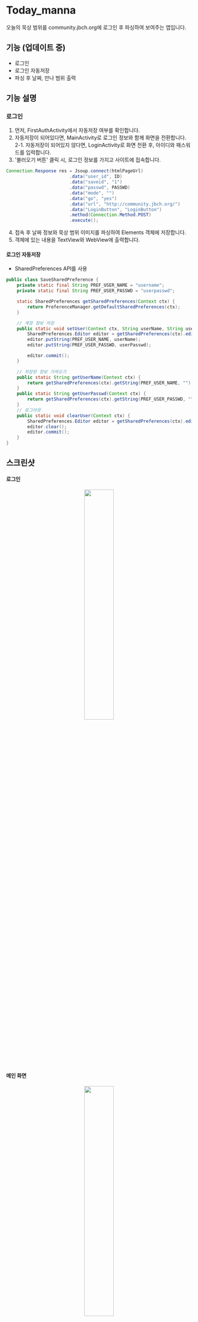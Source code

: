 # Today_manna
오늘의 묵상 범위를 community.jbch.org에 로그인 후 파싱하여 보여주는 앱입니다.

## 기능 (업데이트 중)
* 로그인
* 로그인 자동저장
* 파싱 후 날짜, 만나 범위 출력

## 기능 설명

### 로그인
1. 먼저, FirstAuthActivity에서 자동저장 여부를 확인합니다. <br>
2. 자동저장이 되어있다면, MainActivity로 로그인 정보와 함께 화면을 전환합니다. <br>
2-1. 자동저장이 되어있지 않다면, LoginActivity로 화면 전환 후, 아이디와 패스워드를 입력합니다.
3. '불러오기 버튼' 클릭 시, 로그인 정보를 가지고 사이트에 접속합니다.
```java
Connection.Response res = Jsoup.connect(htmlPageUrl)
                        .data("user_id", ID)
                        .data("saveid", "1")
                        .data("passwd", PASSWD)
                        .data("mode", "")
                        .data("go", "yes")
                        .data("url", "http://community.jbch.org/")
                        .data("LoginButton", "LoginButton")
                        .method(Connection.Method.POST)
                        .execute();
```
4. 접속 후 날짜 정보와 묵상 범위 이미지를 파싱하여 Elements 객체에 저장합니다.
5. 객체에 있는 내용을 TextView와 WebView에 출력합니다.


#### 로그인 자동저장
* SharedPreferences API를 사용
```java
public class SaveSharedPreference {
    private static final String PREF_USER_NAME = "username";
    private static final String PREF_USER_PASSWD = "userpasswd";

    static SharedPreferences getSharedPreferences(Context ctx) {
        return PreferenceManager.getDefaultSharedPreferences(ctx);
    }

    // 계정 정보 저장
    public static void setUser(Context ctx, String userName, String userPasswd) {
        SharedPreferences.Editor editor = getSharedPreferences(ctx).edit();
        editor.putString(PREF_USER_NAME, userName);
        editor.putString(PREF_USER_PASSWD, userPasswd);

        editor.commit();
    }

    // 저장된 정보 가져오기
    public static String getUserName(Context ctx) {
        return getSharedPreferences(ctx).getString(PREF_USER_NAME, "");
    }
    public static String getUserPasswd(Context ctx) {
        return getSharedPreferences(ctx).getString(PREF_USER_PASSWD, "");
    }
    // 로그아웃
    public static void clearUser(Context ctx) {
        SharedPreferences.Editor editor = getSharedPreferences(ctx).edit();
        editor.clear();
        editor.commit();
    }
}
```
## 스크린샷
<div>
  
#### 로그인
<center><img src="https://user-images.githubusercontent.com/37360089/71324459-20586080-2522-11ea-9b6d-da7cb8d17e86.jpg" width="40%"></img></center>

#### 메인 화면
<center><img src="https://user-images.githubusercontent.com/37360089/71324462-22222400-2522-11ea-88b1-b4d00edbdbe1.jpg" width="40%"></img></center>

#### 버튼 클릭 후
<center><img src="https://user-images.githubusercontent.com/37360089/71324463-23535100-2522-11ea-90a6-3987fdc8c3e2.jpg" width="40%"></img></center>

</div>

## 출처
* 파싱: https://partnerjun.tistory.com/43?category=693285/
* 로그인 자동저장: https://bestcoding.tistory.com/7/

